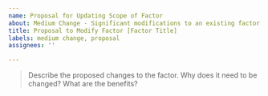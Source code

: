 ```yaml
---
name: Proposal for Updating Scope of Factor
about: Medium Change - Significant modifications to an existing factor
title: Proposal to Modify Factor [Factor Title]
labels: medium change, proposal
assignees: ''

---
```


> Describe the proposed changes to the factor. Why does it need to be changed?
> What are the benefits?
